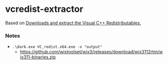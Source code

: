 vcredist-extractor
==================
Based on [Downloads and extract the Visual C++ Redistributables.](https://gist.github.com/donno/34aeb93dbaefa13a0d6a41953a17c024)

### Notes
- `.\dark.exe VC_redist.x64.exe -x "output"`
  - https://github.com/wixtoolset/wix3/releases/download/wix3112rtm/wix311-binaries.zip
